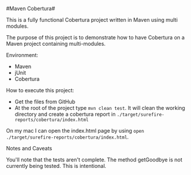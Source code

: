#Maven Cobertura#

This is a fully functional Cobertura project written in Maven using multi modules.

The purpose of this project is to demonstrate how to have Cobertura on a Maven project containing multi-modules.

Environment:

* Maven
* jUnit
* Cobertura


How to execute this project:

* Get the files from GitHub
* At the root of the project type `mvn clean test`. It will clean the working directory
and create a cobertura report in `./target/surefire-reports/cobertura/index.html`

On my mac I can open the index.html page by using `open ./target/surefire-reports/cobertura/index.html`.

Notes and Caveats

You'll note that the tests aren't complete. The method getGoodbye is not currently being tested. This is intentional.
  
